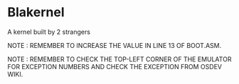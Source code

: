 # Blakernel
A kernel built by 2 strangers

NOTE : REMEMBER TO INCREASE THE VALUE IN LINE 13 OF BOOT.ASM. 


NOTE : REMEMBER TO CHECK THE TOP-LEFT CORNER OF THE EMULATOR FOR EXCEPTION NUMBERS AND CHECK THE EXCEPTION FROM OSDEV WIKI.


